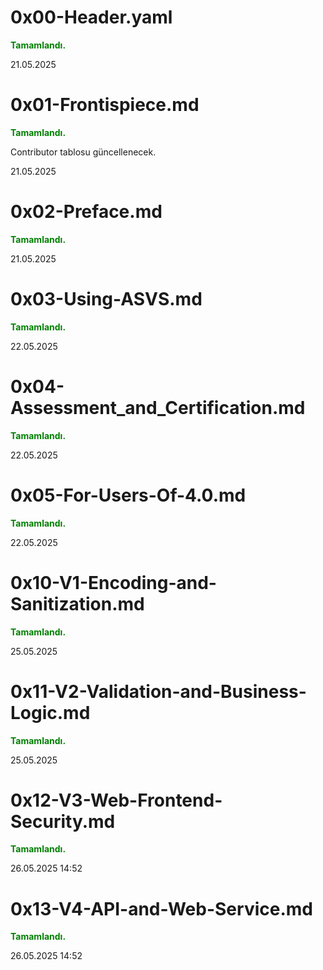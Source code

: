 # 0x00-Header.yaml
<span style="color:green">**Tamamlandı.**</span>

21.05.2025

# 0x01-Frontispiece.md
<span style="color:green">**Tamamlandı.**</span>

Contributor tablosu güncellenecek.

21.05.2025

# 0x02-Preface.md
<span style="color:green">**Tamamlandı.**</span>

21.05.2025

# 0x03-Using-ASVS.md
<span style="color:green">**Tamamlandı.**</span>

22.05.2025

# 0x04-Assessment_and_Certification.md
<span style="color:green">**Tamamlandı.**</span>

22.05.2025

# 0x05-For-Users-Of-4.0.md
<span style="color:green">**Tamamlandı.**</span>

22.05.2025

# 0x10-V1-Encoding-and-Sanitization.md
<span style="color:green">**Tamamlandı.**</span>

25.05.2025

# 0x11-V2-Validation-and-Business-Logic.md
<span style="color:green">**Tamamlandı.**</span>

25.05.2025

# 0x12-V3-Web-Frontend-Security.md
<span style="color:green">**Tamamlandı.**</span>

26.05.2025 14:52

# 0x13-V4-API-and-Web-Service.md
<span style="color:green">**Tamamlandı.**</span>

26.05.2025 14:52




